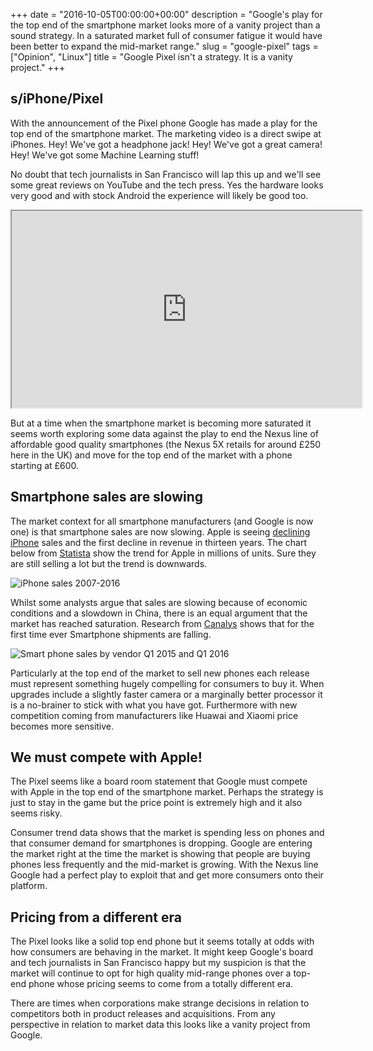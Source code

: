 +++
date = "2016-10-05T00:00:00+00:00"
description = "Google's play for the top end of the smartphone market looks more of a vanity project than a sound strategy. In a saturated market full of consumer fatigue it would have been better to expand the mid-market range."
slug = "google-pixel"
tags = ["Opinion", "Linux"]
title = "Google Pixel isn't a strategy. It is a vanity project."
+++

## s/iPhone/Pixel

With the announcement of the Pixel phone Google has made a play for the top end
of the smartphone market. The marketing video is a direct swipe at iPhones. Hey!
We've got a headphone jack! Hey! We've got a great camera! Hey! We've got some
Machine Learning stuff!

No doubt that tech journalists in San Francisco will lap this up and we'll see
some great reviews on YouTube and the tech press. Yes the hardware looks very
good and with stock Android the experience will likely be good too.

<iframe width="560" height="315" src="https://www.youtube.com/embed/Rykmwn0SMWU" allowfullscreen></iframe>

But at a time when the smartphone market is becoming more saturated it seems
worth exploring some data against the play to end the Nexus line of affordable
good quality smartphones (the Nexus 5X retails for around £250 here in the UK)
and move for the top end of the market with a phone starting at £600.

## Smartphone sales are slowing

The market context for all smartphone manufacturers (and Google is now one) is
that smartphone sales are now slowing. Apple is seeing [declining iPhone][1]
sales and the first decline in revenue in thirteen years. The chart below from
[Statista][2] show the trend for Apple in millions of units. Sure they are still
selling a lot but the trend is downwards.

![iPhone sales 2007-2016][3]

Whilst some analysts argue that sales are slowing because of economic conditions
and a slowdown in China, there is an equal argument that the market has reached
saturation. Research from [Canalys][5] shows that for the first time ever
Smartphone shipments are falling.

![Smart phone sales by vendor Q1 2015 and Q1 2016][4]

Particularly at the top end of the market to sell new phones each release must
represent something hugely compelling for consumers to buy it. When upgrades
include a slightly faster camera or a marginally better processor it is a
no-brainer to stick with what you have got. Furthermore with new competition
coming from manufacturers like Huawai and Xiaomi price becomes more sensitive.

## We must compete with Apple!

The Pixel seems like a board room statement that Google must compete with Apple
in the top end of the smartphone market. Perhaps the strategy is just to stay in
the game but the price point is extremely high and it also seems risky.

Consumer trend data shows that the market is spending less on phones and that
consumer demand for smartphones is dropping. Google are entering the market
right at the time the market is showing that people are buying phones less
frequently and the mid-market is growing. With the Nexus line Google had a
perfect play to exploit that and get more consumers onto their platform.

## Pricing from a different era

The Pixel looks like a solid top end phone but it seems totally at odds with how
consumers are behaving in the market. It might keep Google's board and tech
journalists in San Francisco happy but my suspicion is that the market will
continue to opt for high quality mid-range phones over a top-end phone whose
pricing seems to come from a totally different era.

There are times when corporations make strange decisions in relation to
competitors both in product releases and acquisitions. From any perspective in
relation to market data this looks like a vanity project from Google.

[1]:
  https://www.theguardian.com/technology/2016/apr/26/apple-iphone-first-revenue-decline-13-years
[2]: https://www.statista.com/
[3]: /images/articles/iphone-sales-statista.webp "iPhone sales 2007-16"
[4]:
  /images/articles/smart-phone-shipments-apple.jpg
  "Smartphone shipments Q1 2015 and Q1 2016"
[5]: https://www.canalys.com/newsroom/smart-phone-shipments-fall-apple-struggles
